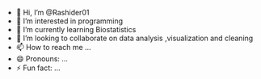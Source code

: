 - 👋 Hi, I’m @Rashider01
- 👀 I’m interested in programming
- 🌱 I’m currently learning Biostatistics
- 💞️ I’m looking to collaborate on data analysis ,visualization and cleaning
- 📫 How to reach me ...
- 😄 Pronouns: ...
- ⚡ Fun fact: ...

<!---
Rashider01/Rashider01 is a ✨ special ✨ repository because its `README.md` (this file) appears on your GitHub profile.
You can click the Preview link to take a look at your changes.
--->
